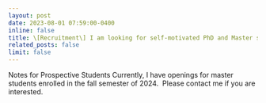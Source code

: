 ```yaml
---
layout: post
date: 2023-08-01 07:59:00-0400
inline: false
title: \[Recruitment\] I am looking for self-motivated PhD and Master students to work on research projects in wireless networking and ubiquitous computing. [Click here for the recruitment information]. 
related_posts: false
limit: false
---
```


Notes for Prospective Students
Currently, I have openings for master students enrolled in the fall semester of 2024. 
Please contact me if you are interested. 
